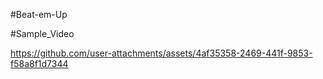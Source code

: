 #Beat-em-Up

#Sample_Video 

https://github.com/user-attachments/assets/4af35358-2469-441f-9853-f58a8f1d7344

